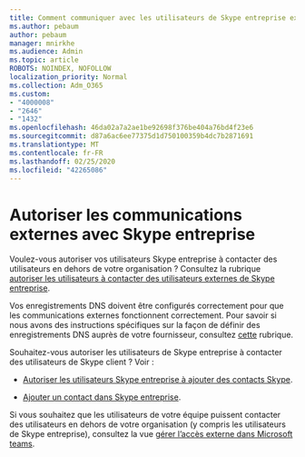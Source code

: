 ```yaml
---
title: Comment communiquer avec les utilisateurs de Skype entreprise externes
ms.author: pebaum
author: pebaum
manager: mnirkhe
ms.audience: Admin
ms.topic: article
ROBOTS: NOINDEX, NOFOLLOW
localization_priority: Normal
ms.collection: Adm_O365
ms.custom:
- "4000008"
- "2646"
- "1432"
ms.openlocfilehash: 46da02a7a2ae1be92698f376be404a76bd4f23e6
ms.sourcegitcommit: d87a6ac6ee77375d1d750100359b4dc7b2871691
ms.translationtype: MT
ms.contentlocale: fr-FR
ms.lasthandoff: 02/25/2020
ms.locfileid: "42265086"
---
```

# <a name="allow-external-communications-with-skype-for-business"></a>Autoriser les communications externes avec Skype entreprise 

Voulez-vous autoriser vos utilisateurs Skype entreprise à contacter des utilisateurs en dehors de votre organisation ? Consultez la rubrique [autoriser les utilisateurs à contacter des utilisateurs externes de Skype entreprise](https://docs.microsoft.com/skypeforbusiness/set-up-skype-for-business-online/allow-users-to-contact-external-skype-for-business-users).

Vos enregistrements DNS doivent être configurés correctement pour que les communications externes fonctionnent correctement. Pour savoir si nous avons des instructions spécifiques sur la façon de définir des enregistrements DNS auprès de votre fournisseur, consultez [cette](https://docs.microsoft.com/office365/admin/get-help-with-domains/set-up-your-domain-host-specific-instructions?view=o365-worldwide) rubrique. 

Souhaitez-vous autoriser les utilisateurs de Skype entreprise à contacter des utilisateurs de Skype client ? Voir :

- [Autoriser les utilisateurs Skype entreprise à ajouter des contacts Skype](https://docs.microsoft.com/skypeforbusiness/set-up-skype-for-business-online/let-skype-for-business-users-add-skype-contacts). 

- [Ajouter un contact dans Skype entreprise](https://support.office.com/article/add-a-contact-in-skype-for-business-89338023-2adf-4f5c-90b6-f8b6f72fadd1).


Si vous souhaitez que les utilisateurs de votre équipe puissent contacter des utilisateurs en dehors de votre organisation (y compris les utilisateurs de Skype entreprise), consultez la vue [gérer l’accès externe dans Microsoft teams](https://docs.microsoft.com/microsoftteams/let-your-teams-users-communicate-with-other-people). 